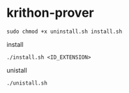 # krithon-prover


```shell 
sudo chmod +x uninstall.sh install.sh 
```

install 
```shell
./install.sh <ID_EXTENSION>
```

unistall 
```shell 
./unistall.sh
```